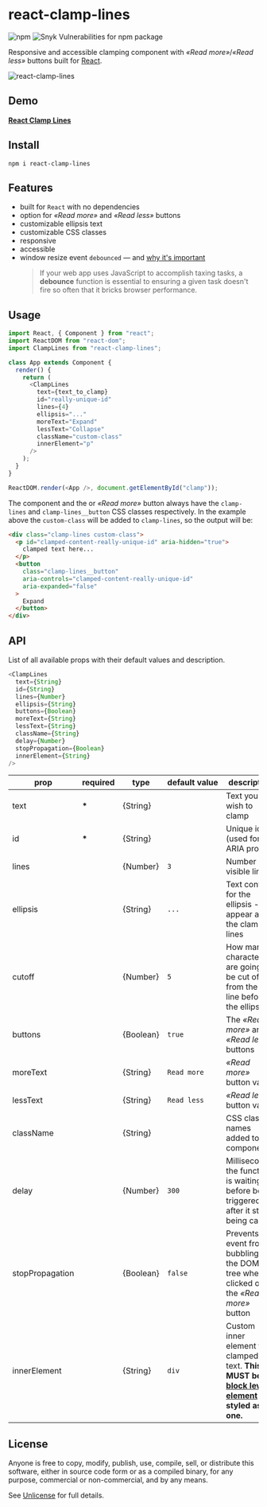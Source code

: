 # react-clamp-lines

![npm](https://img.shields.io/npm/dm/react-clamp-lines.svg) ![Snyk Vulnerabilities for npm package](https://img.shields.io/snyk/vulnerabilities/npm/react-clamp-lines.svg)

Responsive and accessible clamping component with _&laquo;Read more&raquo;_/_&laquo;Read less&raquo;_ buttons built for [React](http://facebook.github.io/react/).

![react-clamp-lines](react-clamp.png "react-clamp-lines")

## Demo

[**React Clamp Lines**](https://stackblitz.com/edit/react-clamp-lines)

## Install

`npm i react-clamp-lines`

## Features

- built for `React` with no dependencies
- option for _&laquo;Read more&raquo;_ and _&laquo;Read less&raquo;_ buttons
- customizable ellipsis text
- customizable CSS classes
- responsive
- accessible
- window resize event `debounced` &mdash; and [why it's important](https://davidwalsh.name/javascript-debounce-function)
  > If your web app uses JavaScript to accomplish taxing tasks, a **debounce** function is essential to ensuring a given task doesn't fire so often that it bricks browser performance.

## Usage

```js
import React, { Component } from "react";
import ReactDOM from "react-dom";
import ClampLines from "react-clamp-lines";

class App extends Component {
  render() {
    return (
      <ClampLines
        text={text_to_clamp}
        id="really-unique-id"
        lines={4}
        ellipsis="..."
        moreText="Expand"
        lessText="Collapse"
        className="custom-class"
        innerElement="p"
      />
    );
  }
}

ReactDOM.render(<App />, document.getElementById("clamp"));
```

The component and the or _&laquo;Read more&raquo;_ button always have the `clamp-lines` and `clamp-lines__button` CSS classes respectively. In the example above the `custom-class` will be added to `clamp-lines`, so the output will be:

```html
<div class="clamp-lines custom-class">
  <p id="clamped-content-really-unique-id" aria-hidden="true">
    clamped text here...
  </p>
  <button
    class="clamp-lines__button"
    aria-controls="clamped-content-really-unique-id"
    aria-expanded="false"
  >
    Expand
  </button>
</div>
```

## API

List of all available props with their default values and description.

```javascript
<ClampLines
  text={String}
  id={String}
  lines={Number}
  ellipsis={String}
  buttons={Boolean}
  moreText={String}
  lessText={String}
  className={String}
  delay={Number}
  stopPropagation={Boolean}
  innerElement={String}
/>
```

| prop            | required | type      | default&#160;value | description                                                                                                                                                                        |
| --------------- | -------- | --------- | ------------------ | ---------------------------------------------------------------------------------------------------------------------------------------------------------------------------------- |
| text            | **\***   | {String}  |                    | Text you wish to clamp                                                                                                                                                             |
| id              | **\***   | {String}  |                    | Unique id (used for ARIA props)                                                                                                                                                    |
| lines           |          | {Number}  | `3`                | Number of visible lines                                                                                                                                                            |
| ellipsis        |          | {String}  | `...`              | Text content for the ellipsis - will appear after the clamped lines                                                                                                                |
| cutoff          |          | {Number}  | `5`                | How many characters are going to be cut off from the last line before the ellipsis                                                                                                 |
| buttons         |          | {Boolean} | `true`             | The _&laquo;Read more&raquo;_ and _&laquo;Read less&raquo;_ buttons                                                                                                                |
| moreText        |          | {String}  | `Read more`        | _&laquo;Read more&raquo;_ button value                                                                                                                                             |
| lessText        |          | {String}  | `Read less`        | _&laquo;Read less&raquo;_ button value                                                                                                                                             |
| className       |          | {String}  |                    | CSS class names added to component                                                                                                                                                 |
| delay           |          | {Number}  | `300`              | Milliseconds, the function is waiting before being triggered, after it stops being called                                                                                          |
| stopPropagation |          | {Boolean} | `false`            | Prevents the event from bubbling up the DOM tree when clicked on the _&laquo;Read more&raquo;_ button                                                                              |
| innerElement    |          | {String}  | `div`              | Custom inner element for clamped text. **This MUST be a [block level element](https://developer.mozilla.org/en-US/docs/Web/HTML/Block-level_elements#Elements) or styled as one.** |

## License

Anyone is free to copy, modify, publish, use, compile, sell, or distribute this software, either in source code form or as a compiled binary, for any purpose, commercial or non-commercial, and by any means.

See [Unlicense](http://unlicense.org) for full details.
